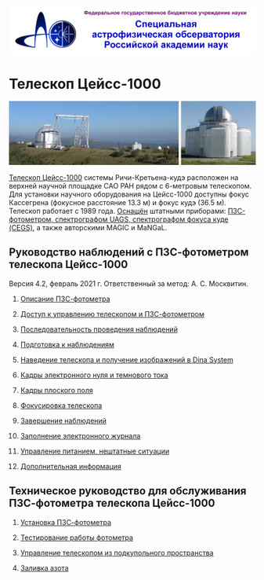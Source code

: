 [![САО РАН](pic/SAO_logoALL2.png)](https://www.sao.ru) 

# Телескоп Цейсс-1000

![Верхняя научная площадка САО РАН и телескоп Цейсс-1000](pic/VNP_z1000.jpg)

[Телескоп Цейсс-1000](https://www.sao.ru/Doc-k8/Telescopes/small/descrip.html) 
системы Ричи-Кретьена-кудэ
расположен на верхней научной площадке САО РАН рядом с 6-метровым телескопом. 
Для установки научного оборудования на Цейсс-1000 доступны фокус Кассегрена 
(фокусное расстояние 13.3 м) и фокус кудэ (36.5 м).
Телескоп работает с 1989 года.
[Оснащён](https://www.sao.ru/Doc-k8/Science/Public/Bulletin/Vol75/N4/ASPB547.pdf)
штатными приборами: 
[ПЗС-фотометром, спектрографом UAGS, спектрографом фокуса куде (CEGS)](https://www.sao.ru/Doc-k8/Telescopes/small/instrum.html), 
а также авторскими MAGIC и MaNGaL.

## Руководство наблюдений с ПЗС-фотометром телескопа Цейсс-1000

Версия 4.2, февраль 2021 г. Ответственный за метод: А. С. Москвитин.

1. [Описание ПЗС-фотометра](CCDphot_v4.md)

2. [Доступ к управлению телескопом и ПЗС-фотометром](Access.md)

3. [Последовательность проведения наблюдений](Sequence.md)

4. [Подготовка к наблюдениям](Pre.md) 

5. [Наведение телескопа и получение изображений в Dina System](SlewExp.md) 

6. [Кадры электронного нуля и темнового тока](BiasDark.md)

7. [Кадры плоского поля](Flats.md)

8. [Фокусировка телескопа](Focus.md)

9. [Завершение наблюдений](Final.md)

10. [Заполнение электронного журнала](EJ.md)

11. [Управление питанием, нештатные ситуации](Neshtat.md)

12. [Дополнительная информация](AddInfo.md)


## Техническое руководство для обслуживания ПЗС-фотометра телескопа Цейсс-1000

1. [Установка ПЗС-фотометра](Setupv3.md)

2. [Тестирование работы фотометра](TestCCDphot.md)

3. [Управление телескопом из подкупольного пространства](InDomeControl.md)

4. [Заливка азота](Azot.md)
